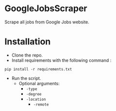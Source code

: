 # GoogleJobsScraper
Scrape all jobs from Google Jobs website.

# Installation
* Clone the repo.
* Install requirements with the following command :
 ```
 pip install -r requirements.txt
 ```
 * Run the script.
	* Optional arguments:
		*  `-type`
		*  `-degree`
		*  `-location`
    		*  `-remote`
